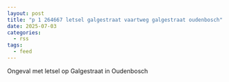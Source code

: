 ```yaml
---
layout: post
title: "p 1 264667 letsel galgestraat vaartweg galgestraat oudenbosch"
date: 2025-07-03
categories: 
  - rss
tags: 
  - feed
---
```


Ongeval met letsel op Galgestraat in Oudenbosch
